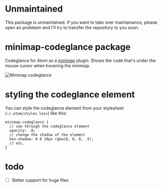 # Unmaintained

This package is unmaintained. If you want to take over maintainance, please open an probleem and I'll try to transfer the repository to you soon.

# minimap-codeglance package

Codeglance for Atom as a [minimap](https://atom.io/packages/minimap) plugin. Shows the code that's under the mouse cursor when hovering the minimap.

![Minimap codeglance](https://raw.githubusercontent.com/olmokramer/atom-minimap-codeglance/master/screencast.gif)

# styling the codeglance element

You can style the codeglance element from your stylesheet (`~/.atom/styles.less`) like this:

```less
minimap-codeglance {
  // see through the codeglance element
  opacity: .8;
  // change the shadow of the element
  box-shadow: 0 0 10px rgba(0, 0, 0, .5);
  // etc.
}
```

# todo

- [ ] Better support for huge files
